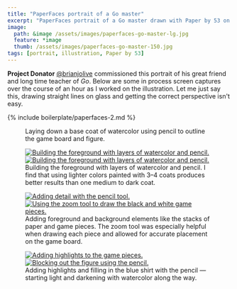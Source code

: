 ```yaml
---
title: "PaperFaces portrait of a Go master"
excerpt: "PaperFaces portrait of a Go master drawn with Paper by 53 on an iPad."
image: 
  path: &image /assets/images/paperfaces-go-master-lg.jpg 
  feature: *image
  thumb: /assets/images/paperfaces-go-master-150.jpg
tags: [portrait, illustration, Paper by 53]
---
```


**Project Donator** [@brianjolive](http://twitter.com/brianjolive) commissioned this portrait of his great friend and long time teacher of *Go*. Below are some in process screen captures over the course of an hour as I worked on the illustration. Let me just say this, drawing straight lines on glass and getting the correct perspective isn't easy.

{% include boilerplate/paperfaces-2.md %}

<figure>
  <a href="{{ site.url }}/assets/images/paperfaces-go-master-process-1-lg.jpg"><img src="{{ site.url }}/assets/images/paperfaces-go-master-process-1-600.jpg" alt=""></a>
  <figcaption>Laying down a base coat of watercolor using pencil to outline the game board and figure.</figcaption>
</figure>

<figure class="half">
  <a href="{{ site.url }}/assets/images/paperfaces-go-master-process-2-lg.jpg"><img src="{{ site.url }}/assets/images/paperfaces-go-master-process-2-600.jpg" alt="Building the foreground with layers of watercolor and pencil."></a>
  <a href="{{ site.url }}/assets/images/paperfaces-go-master-process-3-lg.jpg"><img src="{{ site.url }}/assets/images/paperfaces-go-master-process-3-600.jpg" alt="Building the foreground with layers of watercolor and pencil."></a>
  <figcaption>Building the foreground with layers of watercolor and pencil. I find that using lighter colors painted with 3&#8211;4 coats produces better results than one medium to dark coat.</figcaption>
</figure>

<figure class="half">
  <a href="{{ site.url }}/assets/images/paperfaces-go-master-process-4-lg.jpg"><img src="{{ site.url }}/assets/images/paperfaces-go-master-process-4-600.jpg" alt="Adding detail with the pencil tool."></a>
  <a href="{{ site.url }}/assets/images/paperfaces-go-master-process-5-lg.jpg"><img src="{{ site.url }}/assets/images/paperfaces-go-master-process-5-600.jpg" alt="Using the zoom tool to draw the black and white game pieces."></a>
  <figcaption>Adding foreground and background elements like the stacks of paper and game pieces. The zoom tool was especially helpful when drawing each piece and allowed for accurate placement on the game board.</figcaption>
</figure>

<figure class="half">
  <a href="{{ site.url }}/assets/images/paperfaces-go-master-process-6-lg.jpg"><img src="{{ site.url }}/assets/images/paperfaces-go-master-process-6-600.jpg" alt="Adding highlights to the game pieces."></a>
  <a href="{{ site.url }}/assets/images/paperfaces-go-master-process-7-lg.jpg"><img src="{{ site.url }}/assets/images/paperfaces-go-master-process-7-600.jpg" alt="Blocking out the figure using the pencil."></a>
  <figcaption>Adding highlights and filling in the blue shirt with the pencil &#8212; starting light and darkening with watercolor along the way.</figcaption>
</figure>
